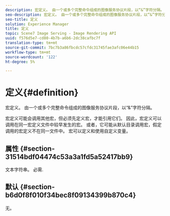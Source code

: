 ```yaml
---
description: 宏定义。 由一个或多个完整命令组成的图像服务协议片段，以“&”字符分隔。
seo-description: 宏定义。 由一个或多个完整命令组成的图像服务协议片段，以“&”字符分隔。
seo-title: 定义
solution: Experience Manager
title: 定义
topic: Scene7 Image Serving - Image Rendering API
uuid: f576d5e7-cd80-4b7b-a6b6-2dc38cafbc7f
translation-type: tm+mt
source-git-commit: 7bc7b3a86fbcdc57cfdc31745fae3afc06e44b15
workflow-type: tm+mt
source-wordcount: '122'
ht-degree: 5%

---
```



# 定义{#definition}

宏定义。 由一个或多个完整命令组成的图像服务协议片段，以“&amp;”字符分隔。

宏定义可能会调用其他宏，但必须先定义宏，才能引用它们。 因此，宏定义可以调用在同一宏定义文件中较早发生的宏。 或者，它可能从默认目录调用宏，假定调用的宏定义不在同一文件中。 宏可以定义和使用自定义变量。

## 属性 {#section-31514bdf04474c53a3a1fd5a52417bb9}

文本字符串。 必需.

## 默认 {#section-b6d0f8f010f34bec8f09134399b870c4}

无。
